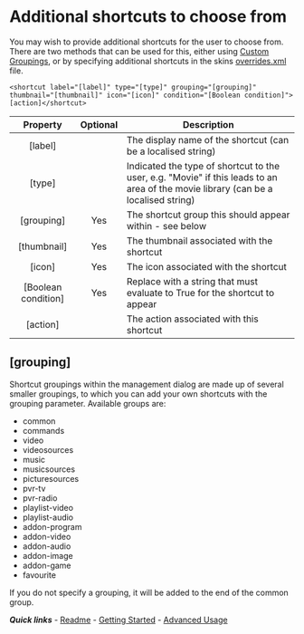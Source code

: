 # Additional shortcuts to choose from

You may wish to provide additional shortcuts for the user to choose from. There are two methods that can be used for this, either using [Custom Groupings](./Custom%20groupings.md), or by specifying additional shortcuts in the skins [overrides.xml](./overrides.md) file.

`<shortcut label="[label]" type="[type]" grouping="[grouping]" thumbnail="[thumbnail]" icon="[icon]" condition="[Boolean condition]">[action]</shortcut>`

| Property | Optional | Description |
| :------: | :------: | ----------- |
| [label] | | The display name of the shortcut (can be a localised string) |
| [type] | | Indicated the type of shortcut to the user, e.g. "Movie" if this leads to an area of the movie library (can be a localised string) |
| [grouping] | Yes | The shortcut group this should appear within - see below |
| [thumbnail] | Yes | The thumbnail associated with the shortcut |
| [icon] | Yes | The icon associated with the shortcut |
| [Boolean condition] | Yes | Replace with a string that must evaluate to True for the shortcut to appear |
| [action] | | The action associated with this shortcut |

## [grouping]

Shortcut groupings within the management dialog are made up of several smaller groupings, to which you can add your own shortcuts with the grouping parameter. Available groups are:

 - common
 - commands 
 - video
 - videosources
 - music
 - musicsources
 - picturesources
 - pvr-tv
 - pvr-radio
 - playlist-video
 - playlist-audio
 - addon-program
 - addon-video
 - addon-audio
 - addon-image
 - addon-game
 - favourite
 
If you do not specify a grouping, it will be added to the end of the common group.

***Quick links*** - [Readme](../../../README.md) - [Getting Started](../started/Getting%20Started.md) - [Advanced Usage](./Advanced%20Usage.md)